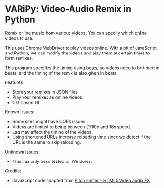 # VARiPy: Video-Audio Remix in Python

Remix online music from various videos. You can specify which online videos to use.

This uses Chrome WebDriver to play videos online. With a bit of JavaScript and Python, we can modify the videos and play them at certain times to form remixes.

This program specifies the timing using beats, so videos need to be timed in beats, and the timing of the remix is also given in beats.

Features:
- Store your remixes in JSON files
- Play your remixes as online videos
- CLI-based UI

Known issues:
- Some sites might have CORS issues.
- Videos are limited to being between (1/16)x and 16x speed.
- Lag may affect the timing of the videos.
- Using shortened URLs increase reloading time since we detect if the URL is the same to skip reloading.

Unknown issues:
- This has only been tested on Windows.

Credits:
- JavaScript code adapted from [Pitch shifter - HTML5 Video audio FX](https://chromewebstore.google.com/detail/pitch-shifter-html5-video/mpmkclglcbkjchakihfpblainfncennj)